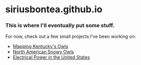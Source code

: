 # siriusbontea.github.io

### This is where I'll eventually put some stuff.

For now, check out a few small projects I've been working on:

- [Mapping Kentucky's Owls](https://siriusbontea.github.io/kentucky-owls)
- [North American Snowy Owls](https://siriusbontea.github.io/snowy-owls)
- [Electrical Power in the United States](https://siriusbontea.github.io/electrical-power)
